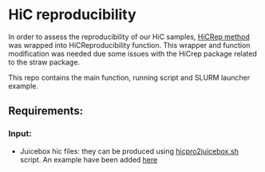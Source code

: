# HiC reproducibility 

In order to assess the reproducibility of our HiC samples, [HiCRep method](https://github.com/TaoYang-dev/hicrep) was wrapped into HiCReproducibility function. This wrapper and function modification was needed due some issues with the HiCrep package related to the straw package. 

This repo contains the main function, running script and SLURM launcher example. 

## Requirements: 

### Input: 

- Juicebox hic files: they can be produced using [hicpro2juicebox.sh](https://github.com/nservant/HiC-Pro/blob/master/bin/utils/hicpro2juicebox.sh) script. An example have been added [here](https://github.com/sespesogil/SATB2_3D_Genome/tree/main/HiCReproducibility/InputGeneration)
